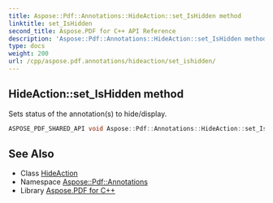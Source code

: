 ```yaml
---
title: Aspose::Pdf::Annotations::HideAction::set_IsHidden method
linktitle: set_IsHidden
second_title: Aspose.PDF for C++ API Reference
description: 'Aspose::Pdf::Annotations::HideAction::set_IsHidden method. Sets status of the annotation(s) to hide/display in C++.'
type: docs
weight: 200
url: /cpp/aspose.pdf.annotations/hideaction/set_ishidden/
---
```

## HideAction::set_IsHidden method


Sets status of the annotation(s) to hide/display.

```cpp
ASPOSE_PDF_SHARED_API void Aspose::Pdf::Annotations::HideAction::set_IsHidden(bool value)
```

## See Also

* Class [HideAction](../)
* Namespace [Aspose::Pdf::Annotations](../../)
* Library [Aspose.PDF for C++](../../../)
